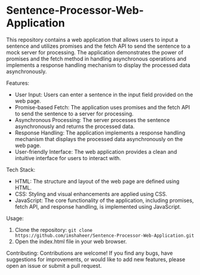 # Sentence-Processor-Web-Application

This repository contains a web application that allows users to input a sentence and utilizes promises and the fetch API to send the sentence to a mock server for processing. The application demonstrates the power of promises and the fetch method in handling asynchronous operations and implements a response handling mechanism to display the processed data asynchronously.

Features:
- User Input: Users can enter a sentence in the input field provided on the web page.
- Promise-based Fetch: The application uses promises and the fetch API to send the sentence to a server for processing.
- Asynchronous Processing: The server processes the sentence asynchronously and returns the processed data.
- Response Handling: The application implements a response handling mechanism that displays the processed data asynchronously on the web page.
- User-friendly Interface: The web application provides a clean and intuitive interface for users to interact with.

Tech Stack:
- HTML: The structure and layout of the web page are defined using HTML.
- CSS: Styling and visual enhancements are applied using CSS.
- JavaScript: The core functionality of the application, including promises, fetch API, and response handling, is implemented using JavaScript.

Usage:
1. Clone the repository: `git clone https://github.com/imshaheer/Sentence-Processor-Web-Application.git`
2. Open the index.html file in your web browser.

Contributing:
Contributions are welcome! If you find any bugs, have suggestions for improvements, or would like to add new features, please open an issue or submit a pull request.
